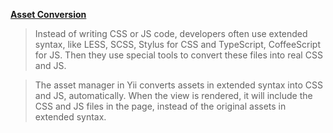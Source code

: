 **[Asset Conversion](https://www.tutorialspoint.com/yii/yii_asset_conversion.htm)**

> Instead of writing CSS or JS code, developers often use extended syntax, like LESS, SCSS, Stylus for CSS and TypeScript, CoffeeScript for JS. Then they use special tools to convert these files into real CSS and JS.

> The asset manager in Yii converts assets in extended syntax into CSS and JS, automatically. When the view is rendered, it will include the CSS and JS files in the page, instead of the original assets in extended syntax.

